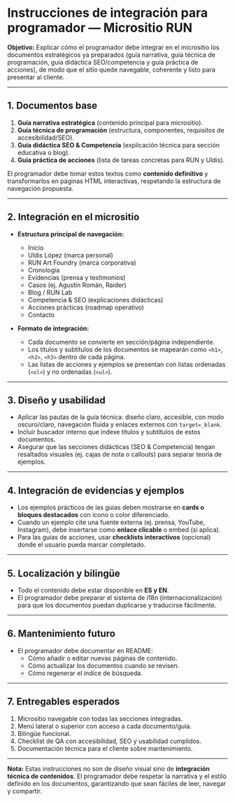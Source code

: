 # Instrucciones de integración para programador — Micrositio RUN

**Objetivo:** Explicar cómo el programador debe integrar en el micrositio los documentos estratégicos ya preparados (guía narrativa, guía técnica de programación, guía didáctica SEO/competencia y guía práctica de acciones), de modo que el sitio quede navegable, coherente y listo para presentar al cliente.

---

## 1. Documentos base
1. **Guía narrativa estratégica** (contenido principal para micrositio).  
2. **Guía técnica de programación** (estructura, componentes, requisitos de accesibilidad/SEO).  
3. **Guía didáctica SEO & Competencia** (explicación técnica para sección educativa o blog).  
4. **Guía práctica de acciones** (lista de tareas concretas para RUN y Uldis).

El programador debe tomar estos textos como **contenido definitivo** y transformarlos en páginas HTML interactivas, respetando la estructura de navegación propuesta.

---

## 2. Integración en el micrositio
- **Estructura principal de navegación:**
  - Inicio
  - Uldis López (marca personal)
  - RUN Art Foundry (marca corporativa)
  - Cronología
  - Evidencias (prensa y testimonios)
  - Casos (ej. Agustín Román, Raider)
  - Blog / RUN Lab
  - Competencia & SEO (explicaciones didácticas)
  - Acciones prácticas (roadmap operativo)
  - Contacto

- **Formato de integración:**
  - Cada documento se convierte en sección/página independiente.
  - Los títulos y subtítulos de los documentos se mapearán como `<h1>`, `<h2>`, `<h3>` dentro de cada página.
  - Las listas de acciones y ejemplos se presentan con listas ordenadas (`<ol>`) y no ordenadas (`<ul>`).

---

## 3. Diseño y usabilidad
- Aplicar las pautas de la guía técnica: diseño claro, accesible, con modo oscuro/claro, navegación fluida y enlaces externos con `target=_blank`.
- Incluir buscador interno que indexe títulos y subtítulos de estos documentos.
- Asegurar que las secciones didácticas (SEO & Competencia) tengan resaltados visuales (ej. cajas de nota o callouts) para separar teoría de ejemplos.

---

## 4. Integración de evidencias y ejemplos
- Los ejemplos prácticos de las guías deben mostrarse en **cards o bloques destacados** con icono o color diferenciado.
- Cuando un ejemplo cite una fuente externa (ej. prensa, YouTube, Instagram), debe insertarse como **enlace clicable** o embed (si aplica).
- Para las guías de acciones, usar **checklists interactivos** (opcional) donde el usuario pueda marcar completado.

---

## 5. Localización y bilingüe
- Todo el contenido debe estar disponible en **ES y EN**.  
- El programador debe preparar el sistema de i18n (internacionalización) para que los documentos puedan duplicarse y traducirse fácilmente.

---

## 6. Mantenimiento futuro
- El programador debe documentar en README:
  - Cómo añadir o editar nuevas páginas de contenido.
  - Cómo actualizar los documentos cuando se revisen.
  - Cómo regenerar el índice de búsqueda.

---

## 7. Entregables esperados
1. Micrositio navegable con todas las secciones integradas.  
2. Menú lateral o superior con acceso a cada documento/guía.  
3. Bilingüe funcional.  
4. Checklist de QA con accesibilidad, SEO y usabilidad cumplidos.  
5. Documentación técnica para el cliente sobre mantenimiento.

---

**Nota:** Estas instrucciones no son de diseño visual sino de **integración técnica de contenidos**. El programador debe respetar la narrativa y el estilo definido en los documentos, garantizando que sean fáciles de leer, navegar y compartir.

